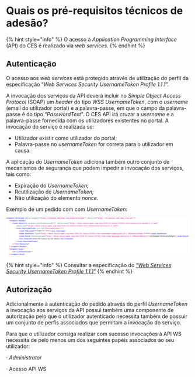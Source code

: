 # Quais os pré-requisitos técnicos de adesão?

{% hint style="info" %}
O acesso à _Application Programming Interface_ (API) do CES é realizado via _web_ _services_.
{% endhint %}

## Autenticação

O acesso aos _web services_ está protegido através de utilização do perfil da especificação “_Web Services Security UsernameToken Profile 1.1.1_”.&#x20;

A invocação dos serviços da API deverá incluir no _Simple Object Access Protocol_ (SOAP) um _header_ do tipo _WSS UsernameToken_, com o _username_ (email do utilizador portal) e a palavra-passe, em que o campo da palavra-passe é do tipo “_PasswordText_”. O CES API irá cruzar a _username_ e a palavra-passe fornecida com os utilizadores existentes no portal. A invocação do serviço é realizada se:&#x20;

* Utilizador existir como utilizador do portal;
* Palavra-passe no _usernameToken_ for correta para o utilizador em causa.

A aplicação do _UsernameToken_ adiciona também outro conjunto de mecanismos de segurança que podem impedir a invocação dos serviços, tais como:&#x20;

* Expiração do _UsernameToken;_
* Reutilização de _UsernameToken;_
* Não utilização do elemento _nonce_.

Exemplo de um pedido com com _UsernameToken_:

![](<../../.gitbook/assets/CES 1.png>)

{% hint style="info" %}
Consultar a especificação do [“_Web Services Security UsernameToken Profile 1.1.1_”](http://docs.oasis-open.org/wss-m/wss/v1.1.1/os/wss-UsernameTokenProfile-v1.1.1-os.html)
{% endhint %}

## Autorização

Adicionalmente à autenticação do pedido através do perfil _UsernameToken_ a invocação aos serviços da API possui também uma componente de autorização pelo que o utilizador autenticado necessita também de possuir um conjunto de perfis associados que permitam a invocação do serviço.&#x20;

Para que o utilizador consiga realizar com sucesso invocações à API WS necessita de pelo menos um dos seguintes papéis associados ao seu utilizador:&#x20;

·         _Administrator_&#x20;

·         Acesso API WS&#x20;
